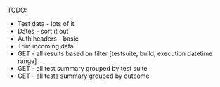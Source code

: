 TODO:
- Test data - lots of it
- Dates - sort it out
- Auth headers - basic
- Trim incoming data
- GET - all results based on filter [testsuite, build, execution datetime range]
- GET - all test summary grouped by test suite
- GET - all tests summary grouped by outcome